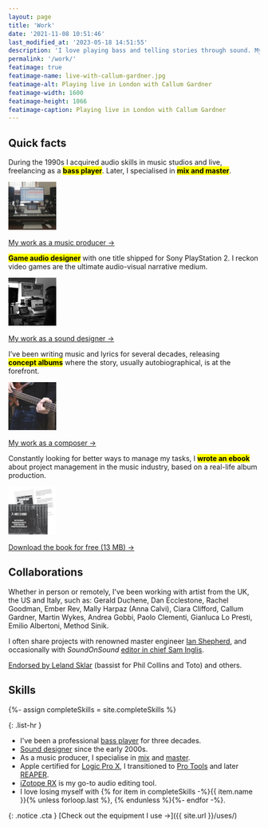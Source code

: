 ```yaml
---
layout: page
title: 'Work'
date: '2021-11-08 10:51:46'
last_modified_at: '2023-05-18 14:51:55'
description: 'I love playing bass and telling stories through sound. My work is focused on writing concept albums, mixing other people’s music, and game audio sound design.'
permalink: '/work/'
featimage: true
featimage-name: live-with-callum-gardner.jpg
featimage-alt: Playing live in London with Callum Gardner
featimage-width: 1600
featimage-height: 1066
featimage-caption: Playing live in London with Callum Gardner
---
```

## Quick facts

<div class="warning" id="music-production">
  <p>During the 1990s I acquired audio skills in music studios and live, freelancing as a <mark><strong>bass&nbsp;player</strong></mark>. Later, I specialised in <mark><strong>mix&nbsp;and&nbsp;master</strong></mark>.</p>
  <div class="cta-wrapper">
    <a href="/work/music-production/"><img class="avatar" src="/assets/images/minutes-to-midnight-studio.jpg" width="96" height="96" alt="Minutes to Midnight studio in Cambridge"></a>
    <p class="cta"><a href="/work/music-production/">My work as a music producer&nbsp;→</a></p>
  </div>
</div>

<div class="warning" id="sound-design">
  <p><mark><strong>Game&nbsp;audio&nbsp;designer</strong></mark> with one title shipped for Sony PlayStation&nbsp;2. I reckon video games are the ultimate audio-visual narrative medium.</p>
  <div class="cta-wrapper">
    <a href="/work/sound-design/"><img class="avatar" src="/assets/images/minutes-to-midnight-in-studio-producing.jpg" width="96" height="96" alt="Simone Silvestroni in the studio"></a>
    <p class="cta"><a href="/work/sound-design/">My work as a sound designer&nbsp;→</a></p>
  </div>
</div>

<div class="warning" id="original-music">
  <p>I’ve been writing music and lyrics for several decades, releasing <mark><strong>concept&nbsp;albums</strong></mark> where the story, usually autobiographical, is at the forefront.</p>
  <div class="cta-wrapper">
    <a href="/work/music/"><img class="avatar" src="/assets/images/minutes-to-midnight-playing-bass.jpg" width="96" height="96" alt="Simone Silvestroni playing a Warwick Thumb Bass"></a>
    <p class="cta"><a href="/work/music/">My work as a composer&nbsp;→</a></p>
  </div>
</div>

<div class="warning" id="project-management">
  <p>Constantly looking for better ways to manage my tasks, I <mark><strong>wrote&nbsp;an&nbsp;ebook</strong></mark> about project management in the music industry, based on a real-life album production.</p>
  <div class="cta-wrapper">
    <a href="/assets/files/minutes-to-midnight_efficient-productivity-for-music-professionals.pdf"><img class="avatar" src="/assets/images/efficient-productivity-ebook.png" width="96" height="96" alt="Cover of the ebook"></a>
    <p class="cta"><a href="/assets/files/minutes-to-midnight_efficient-productivity-for-music-professionals.pdf">Download the book for free (13 MB)&nbsp;→</a></p></div>
</div>

## Collaborations

Whether in person or remotely, I've been working with artist from the UK, the US and Italy, such as: Gerald Duchene, Dan Ecclestone, Rachel Goodman, Ember Rev, Mally Harpaz (Anna Calvi), Ciara Clifford, Callum Gardner, Martin Wykes, Andrea Gobbi, Paolo Clementi, Gianluca Lo Presti, Emilio Albertoni, Method Sinik.

I often share projects with renowned master engineer [Ian Shepherd](https://productionadvice.co.uk/about/), and occasionally with _SoundOnSound_ [editor in chief Sam Inglis](https://www.soundonsound.com/author/sam-inglis).

[Endorsed by Leland Sklar](/work/endorsements/) (bassist for Phil Collins and Toto) and others.

## Skills

{%- assign completeSkills = site.completeSkills %}

{: .list-hr }
- I've been a professional [bass player](/blog/tag/bass/) for three decades.
- [Sound designer](/blog/tag/sound-design/) since the early 2000s.
- As a music producer, I specialise in [mix](/blog/tag/mix/) and [master](/blog/tag/master/).
- Apple certified for [Logic Pro X](/blog/tag/logic-pro/), I transitioned to [Pro Tools](/blog/tag/pro-tools/) and later [REAPER](/blog/tag/reaper/).
- [iZotope RX](/blog/tag/izotope-rx/) is my go-to audio editing tool.
- I love losing myself with {% for item in completeSkills -%}{{ item.name }}{% unless forloop.last %}, {% endunless %}{%- endfor -%}.

{: .notice .cta }
[Check out the equipment I use&nbsp;→]({{ site.url }}/uses/)